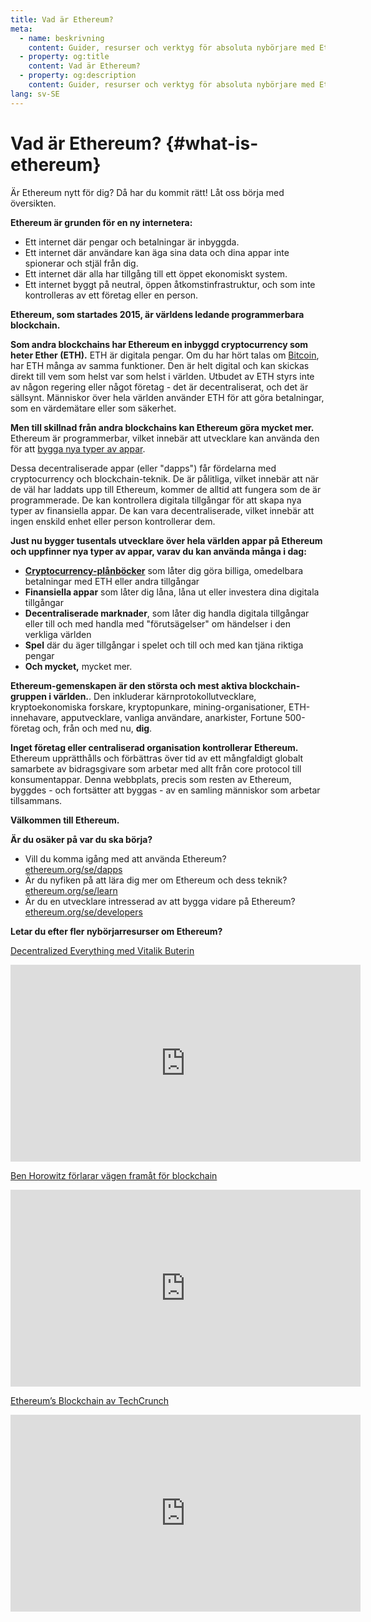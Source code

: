 ```yaml
---
title: Vad är Ethereum?
meta:
  - name: beskrivning
    content: Guider, resurser och verktyg för absoluta nybörjare med Ethereum.
  - property: og:title
    content: Vad är Ethereum?
  - property: og:description
    content: Guider, resurser och verktyg för absoluta nybörjare med Ethereum.
lang: sv-SE
---
```


# Vad är Ethereum? {#what-is-ethereum}

Är Ethereum nytt för dig? Då har du kommit rätt! Låt oss börja med översikten.

**Ethereum är grunden för en ny internetera:**

- Ett internet där pengar och betalningar är inbyggda.
- Ett internet där användare kan äga sina data och dina appar inte spionerar och stjäl från dig.
- Ett internet där alla har tillgång till ett öppet ekonomiskt system.
- Ett internet byggt på neutral, öppen åtkomstinfrastruktur, och som inte kontrolleras av ett företag eller en person.

**Ethereum, som startades 2015, är världens ledande programmerbara blockchain.**

**Som andra blockchains har Ethereum en inbyggd cryptocurrency som heter Ether (ETH).** ETH är digitala pengar. Om du har hört talas om [Bitcoin](http://bitcoin.org/), har ETH många av samma funktioner. Den är helt digital och kan skickas direkt till vem som helst var som helst i världen. Utbudet av ETH styrs inte av någon regering eller något företag - det är decentraliserat, och det är sällsynt. Människor över hela världen använder ETH för att göra betalningar, som en värdemätare eller som säkerhet.</p>

**Men till skillnad från andra blockchains kan Ethereum göra mycket mer.** Ethereum är programmerbar, vilket innebär att utvecklare kan använda den för att [bygga nya typer av appar](/se/dapps/).

Dessa decentraliserade appar (eller "dapps") får fördelarna med cryptocurrency och blockchain-teknik. De är pålitliga, vilket innebär att när de väl har laddats upp till Ethereum, kommer de alltid att fungera som de är programmerade. De kan kontrollera digitala tillgångar för att skapa nya typer av finansiella appar. De kan vara decentraliserade, vilket innebär att ingen enskild enhet eller person kontrollerar dem.

**Just nu bygger tusentals utvecklare över hela världen appar på Ethereum och uppfinner nya typer av appar, varav du kan använda många i dag:**

- [**Cryptocurrency-plånböcker**](/se/wallets/) som låter dig göra billiga, omedelbara betalningar med ETH eller andra tillgångar
- **Finansiella appar** som låter dig låna, låna ut eller investera dina digitala tillgångar
- **Decentraliserade marknader**, som låter dig handla digitala tillgångar eller till och med handla med "förutsägelser" om händelser i den verkliga världen
- **Spel** där du äger tillgångar i spelet och till och med kan tjäna riktiga pengar
- **Och mycket,** mycket mer.

**Ethereum-gemenskapen är den största och mest aktiva blockchain-gruppen i världen.**. Den inkluderar kärnprotokollutvecklare, kryptoekonomiska forskare, kryptopunkare, mining-organisationer, ETH-innehavare, apputvecklare, vanliga användare, anarkister, Fortune 500-företag och, från och med nu, **dig**.

**Inget företag eller centraliserad organisation kontrollerar Ethereum.** Ethereum upprätthålls och förbättras över tid av ett mångfaldigt globalt samarbete av bidragsgivare som arbetar med allt från core protocol till konsumentappar. Denna webbplats, precis som resten av Ethereum, byggdes - och fortsätter att byggas - av en samling människor som arbetar tillsammans.

**Välkommen till Ethereum.**

**Är du osäker på var du ska börja?**

- Vill du komma igång med att använda Ethereum? [ethereum.org/se/dapps](/se/dapps/)
- Är du nyfiken på att lära dig mer om Ethereum och dess teknik? [ethereum.org/se/learn](/se/learn/)
- Är du en utvecklare intresserad av att bygga vidare på Ethereum? [ethereum.org/se/developers](/se/developers/)

**Letar du efter fler nybörjarresurser om Ethereum?**

[Decentralized Everything med Vitalik Buterin](https://youtu.be/WSN5BaCzsbo)

<div class="iframe-container">
  <iframe width="560" height="315" src="https://www.youtube.com/embed/WSN5BaCzsbo" frameborder="0" allow="accelerometer; autoplay; encrypted-media; gyroscope; picture-in-picture" allowfullscreen></iframe>
</div>

[Ben Horowitz förlarar vägen framåt för blockchain](https://www.youtube.com/watch?v=l9jvKWKmRfs&feature=youtu.be)

<div class="iframe-container">
  <iframe width="560" height="315" src="https://www.youtube.com/embed/l9jvKWKmRfs" frameborder="0" allow="accelerometer; autoplay; encrypted-media; gyroscope; picture-in-picture" allowfullscreen></iframe>
</div>

[Ethereum’s Blockchain av TechCrunch](https://www.youtube.com/watch?v=WfULutvxvzY)

<div class="iframe-container">
  <iframe width="560" height="315" src="https://www.youtube.com/embed/WfULutvxvzY" frameborder="0" allow="accelerometer; autoplay; encrypted-media; gyroscope; picture-in-picture" allowfullscreen></iframe>
</div>
